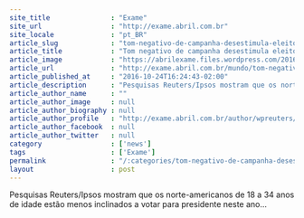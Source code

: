 ```yaml
---
site_title               : "Exame"
site_url                 : "http://exame.abril.com.br"
site_locale              : "pt_BR"
article_slug             : "tom-negativo-de-campanha-desestimula-eleitores-jovens-dos-eua"
article_title            : "Tom negativo de campanha desestimula eleitores jovens dos EUA"
article_image            : "https://abrilexame.files.wordpress.com/2016/10/2016-10-24t175529z_1_lynxnpec9n18s_rtroptp_3_usa-election-trump.jpg?quality=70&strip=all&w=728"
article_url              : "http://exame.abril.com.br/mundo/tom-negativo-campanha-desestimula-eleitores-jovens-eua/"
article_published_at     : "2016-10-24T16:24:43-02:00"
article_description      : "Pesquisas Reuters/Ipsos mostram que os norte-americanos de 18 a 34 anos de idade estão menos inclinados a votar para presidente neste ano..."
article_author_name      : ""
article_author_image     : null
article_author_biography : null
article_author_profile   : "http://exame.abril.com.br/author/wpreuters/"
article_author_facebook  : null
article_author_twitter   : null
category                 : ['news']
tags                     : ['Exame']
permalink                : "/:categories/tom-negativo-de-campanha-desestimula-eleitores-jovens-dos-eua/"
layout                   : post
---
```


Pesquisas Reuters/Ipsos mostram que os norte-americanos de 18 a 34 anos de idade estão menos inclinados a votar para presidente neste ano...
